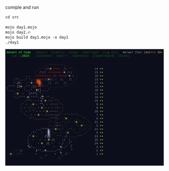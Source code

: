 comiple and run

```
cd src

mojo day1.mojo
mojo day2.🔥
mojo build day1.mojo -o day1
./day1
```
![myfile](advent_of_code_2023.gif)
